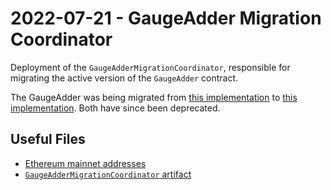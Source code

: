# 2022-07-21 - GaugeAdder Migration Coordinator

Deployment of the `GaugeAdderMigrationCoordinator`, responsible for migrating the active version of the `GaugeAdder` contract.

The GaugeAdder was being migrated from [this implementation](../../deprecated/20220325-gauge-adder/) to [this implementation](../../deprecated/20220628-gauge-adder-v2/).
Both have since been deprecated.

## Useful Files

- [Ethereum mainnet addresses](./output/mainnet.json)
- [`GaugeAdderMigrationCoordinator` artifact](./artifact/GaugeAdderMigrationCoordinator.json)
